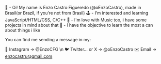 👋 - Oi! My name is Enzo Castro Figueredo (@oEnzoCastro), made in Brasil(or Brazil, if you're not from Brasil)
🕹️ - I'm interested and learning JavaScript/HTML/CSS, C/C++
🎵 - I'm love with Music too, i have some projects in mind about that
🧠 - I have the objective to learn the most a can about things i like

You can find me sending a message in my:

📸 Instagram -> @EnzoCFG \n
🐦 Twitter... or X -> @oEnzoCastro
✉️ Email -> enzocastru@gmail.com

